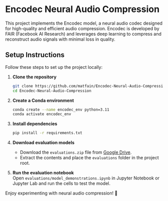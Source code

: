# Encodec Neural Audio Compression

This project implements the Encodec model, a neural audio codec designed for high-quality and efficient audio compression. Encodec is developed by FAIR (Facebook AI Research) and leverages deep learning to compress and reconstruct audio signals with minimal loss in quality.

## Setup Instructions

Follow these steps to set up the project locally:

1. **Clone the repository**
   ```sh
   git clone https://github.com/matfain/Encodec-Neural-Audio-Compression.git
   cd Encodec-Neural-Audio-Compression
   ```

2. **Create a Conda environment**
   ```sh
   conda create --name encodec_env python=3.11
   conda activate encodec_env
   ```

3. **Install dependencies**
   ```sh
   pip install -r requirements.txt
   ```

4. **Download evaluation models**
    - Download the `evaluations.zip` file from [Google Drive](https://drive.google.com/file/d/1mr8Id_1uOwbTABbKJAsBjI-OFLmibyjW/view?usp=sharing).
    - Extract the contents and place the `evaluations` folder in the project root.

5. **Run the evaluation notebook**  
   Open `evaluations/model_demonstrations.ipynb` in Jupyter Notebook or Jupyter Lab and run the cells to test the model.

Enjoy experimenting with neural audio compression! 🚀
